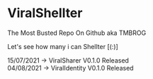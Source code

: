 # ViralShellter
The Most Busted Repo On Github aka TMBROG


Let's see how many i can Shellter [(:)]

15/07/2021 -> ViralSharer V0.1.0 Released<br>
04/08/2021 -> ViralIdentity V0.1.0 Released
